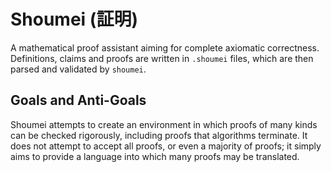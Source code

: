 # Shoumei (証明)
A mathematical proof assistant aiming for complete axiomatic correctness. Definitions, claims and proofs are written in `.shoumei` files, which are then parsed and validated by `shoumei`.

## Goals and Anti-Goals
Shoumei attempts to create an environment in which proofs of many kinds can be checked rigorously, including proofs that algorithms terminate. It does not attempt to accept all proofs, or even a majority of proofs; it simply aims to provide a language into which many proofs may be translated.